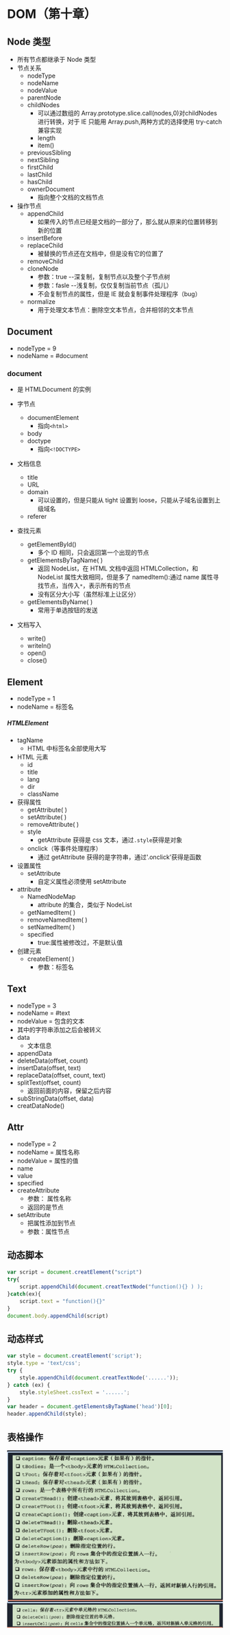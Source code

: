 # DOM（第十章）

## Node 类型

-   所有节点都继承于 Node 类型
-   节点关系
    -   nodeType
    -   nodeName
    -   nodeValue
    -   parentNode
    -   childNodes
        -   可以通过数组的 Array.prototype.slice.call(nodes,0)对childNodes 进行转换，对于 IE 只能用 Array.push,两种方式的选择使用 try-catch 兼容实现
        -   length
        -   item()
    -   previousSibling
    -   nextSibling
    -   firstChild
    -   lastChild
    -   hasChild
    -   ownerDocument
        -   指向整个文档的文档节点
-   操作节点
    -   appendChild
        -   如果传入的节点已经是文档的一部分了，那么就从原来的位置转移到新的位置
    -   insertBefore
    -   replaceChild
        -   被替换的节点还在文档中，但是没有它的位置了
    -   removeChild
    -   cloneNode
        -   参数：true --深复制，复制节点以及整个子节点树
        -   参数：fasle --浅复制，仅仅复制当前节点（孤儿）
        -   不会复制节点的属性，但是 IE 就会复制事件处理程序（bug）
    -   normalize
        -   用于处理文本节点：删除空文本节点，合并相邻的文本节点

## Document

-   nodeType = 9
-   nodeName = #document

### document

-   是 HTMLDocument 的实例
-   字节点
    -   documentElement
        -   指向`<html>`
    -   body
    -   doctype
        -   指向`<!DOCTYPE>`
-   文档信息
    -   title
    -   URL
    -   domain
        -   可以设置的，但是只能从 tight 设置到 loose，只能从子域名设置到上级域名
    -   referer
-   查找元素
    -   getElementById()
        -   多个 ID 相同，只会返回第一个出现的节点
    -   getElementsByTagName( )
        -   返回 NodeList，在 HTML 文档中返回 HTMLCollection，和 NodeList 属性大致相同，但是多了 namedItem():通过 name 属性寻找节点，当传入`*`，表示所有的节点
        -   没有区分大小写（虽然标准上让区分）
    -   getElementsByName( )
        -   常用于单选按钮的发送
        
-   文档写入
    -   write()
    -   writeIn()
    -   open()
    -   close()

## Element

-   nodeType = 1
-   nodeName = 标签名

##### HTMLElement

-   tagName
    -   HTML 中标签名全部使用大写
-   HTML 元素
    -   id
    -   title
    -   lang
    -   dir
    -   className
-   获得属性
    -   getAttribute( )
    -   setAttribute( )
    -   removeAttribute( )
    -   style
        -   getAttribute 获得是 css 文本，通过`.style`获得是对象
    -   onclick（等事件处理程序）
        -   通过 getAttribute 获得的是字符串，通过'.onclick'获得是函数
-   设置属性
    -   setAttribute
        -   自定义属性必须使用 setAttribute
-   attribute
    -   NamedNodeMap
        -   attribute 的集合，类似于 NodeList
    -   getNamedItem( )
    -   removeNamedItem( )
    -   setNamedItem( )
    -   specified
        -   true:属性被修改过，不是默认值
-   创建元素
    -   createElement( )
        -   参数：标签名

## Text

-   nodeType = 3
-   nodeName = #text
-   nodeValue = 包含的文本
-   其中的字符串添加之后会被转义
-   data
    -   文本信息
-   appendData
-   deleteData(offset, count)
-   insertData(offset, text)
-   replaceData(offset, count, text)
-   splitText(offset, count)
    -   返回前面的内容，保留之后内容
-   subStringData(offset, data)
-   creatDataNode()


## Attr

-   nodeType = 2
-   nodeName = 属性名称
-   nodeValue = 属性的值
-   name
-   value
-   specified
-   createAttribute
    -   参数： 属性名称
    -   返回的是节点
-   setAttribute
    -   把属性添加到节点
    -   参数：属性节点

## 动态脚本

```javascript
var script = document.creatElement("script")
try{
    script.appendChild(document.creatTextNode("function(){} ) );
}catch(ex){
    script.text = "function(){}"
}
document.body.appendChild(script)
```

## 动态样式

```javascript
var style = document.creatElement('script');
style.type = 'text/css';
try {
    style.appendChild(document.creatTextNode('......'));
} catch (ex) {
    style.styleSheet.cssText = '......';
}
var header = document.getElementsByTagName('head')[0];
header.appendChild(style);
```

## 表格操作

![table](images/table.png)
